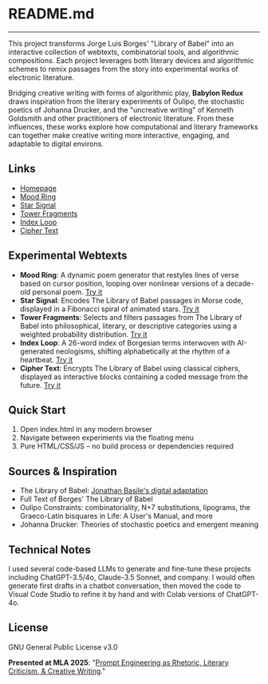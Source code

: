 # README.md
---
This project transforms Jorge Luis Borges' "Library of Babel" into an interactive collection of webtexts, combinatorial tools, and algorithmic compositions. Each project leverages both literary devices and algorithmic schemes to remix passages from the story into experimental works of electronic literature. 

Bridging creative writing with forms of algorithmic play, **Babylon Redux** draws inspiration from the literary experiments of Oulipo, the stochastic poetics of Johanna Drucker, and the "uncreative writing" of Kenneth Goldsmith and other practitioners of electronic literature. From these influences, these works explore how computational and literary frameworks can together make creative writing more interactive, engaging, and adaptable to digital environs.

## Links
- [Homepage](https://zmuhls.github.io/babylon-redux)
- [Mood Ring](https://zmuhls.github.io/babylon-redux/ring.html)
- [Star Signal](https://zmuhls.github.io/babylon-redux/signal.html)
- [Tower Fragments](https://zmuhls.github.io/babylon-redux/fragments.html)
- [Index Loop](https://zmuhls.github.io/babylon-redux/loop.html)
- [Cipher Text](https://zmuhls.github.io/babylon-redux/cipher.html)

## Experimental Webtexts

- **Mood Ring**: A dynamic poem generator that restyles lines of verse based on cursor position, looping over nonlinear versions of a decade-old personal poem. [Try it](https://zmuhls.github.io/babylon-redux/ring.html)
- **Star Signal**: Encodes The Library of Babel passages in Morse code, displayed in a Fibonacci spiral of animated stars. [Try it](https://zmuhls.github.io/babylon-redux/signal.html)
- **Tower Fragments**: Selects and filters passages from The Library of Babel into philosophical, literary, or descriptive categories using a weighted probability distribution. [Try it](https://zmuhls.github.io/babylon-redux/fragments.html)
- **Index Loop**: A 26-word index of Borgesian terms interwoven with AI-generated neologisms, shifting alphabetically at the rhythm of a heartbeat. [Try it](https://zmuhls.github.io/babylon-redux/loop.html)
- **Cipher Text**: Encrypts The Library of Babel using classical ciphers, displayed as interactive blocks containing a coded message from the future. [Try it](https://zmuhls.github.io/babylon-redux/cipher.html)

## Quick Start
1. Open index.html in any modern browser
2. Navigate between experiments via the floating menu
3. Pure HTML/CSS/JS – no build process or dependencies required

## Sources & Inspiration
- The Library of Babel: [Jonathan Basile's digital adaptation](https://libraryofbabel.info)
- Full Text of Borges' The Library of Babel
-  Oulipo Constraints: combinatoriality, N+7 substitutions, lipograms, the Graeco-Latin bisquares in Life: A User's Manual, and more
- Johanna Drucker: Theories of stochastic poetics and emergent meaning

## Technical Notes

I used several code-based LLMs to generate and fine-tune these projects including ChatGPT-3.5/4o, Claude-3.5 Sonnet, and company. I would often generate first drafts in a chatbot conversation, then moved the code to Visual Code Studio to refine it by hand and with Colab versions of ChatGPT-4o.

## License

GNU General Public License v3.0

**Presented at MLA 2025**: "[Prompt Engineering as Rhetoric, Literary Criticism, & Creative Writing](https://mla.confex.com/mla/2025/meetingapp.cgi/Session/20998)."
